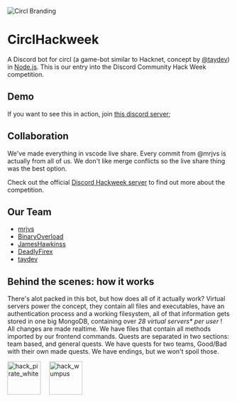 ![Circl Branding](https://raw.githubusercontent.com/mrjvs/circlhackweek/master/branding/banner.png)

# CirclHackweek 
A Discord bot for circl (a game-bot similar to Hacknet, concept by [@taydev](https://github.com/taydev/circl)) in [Node.js](https://nodejs.org/en/). This is our entry into the Discord Community Hack Week competition.

## Demo
If you want to see this in action, join [this discord server](https://discord.gg/tA6Tq9v);

## Collaboration
We've made everything in vscode live share. Every commit from @mrjvs is actually from all of us. We don't like merge conflicts so the live share thing was the best option.

Check out the official [Discord Hackweek server](https://discord.gg/hackweek) to find out more about the competition.

## Our Team
 - [mrjvs](https://github.com/mrjvs)
 - [BinaryOverload](https://github.com/BinaryOverload)
 - [JamesHawkinss](https://github.com/JamesHawkinss)
 - [DeadlyFirex](https://github.com/DeadlyFirex)
 - [taydev](https://github.com/taydev)

## Behind the scenes: how it works
There's alot packed in this bot, but how does all of it actually work? Virtual servers power the concept, they contain all files and executables, have an authentication process and a working filesystem, all of that information gets stored in one big MongoDB, containing over _28 virtual servers* per user_ ! All changes are made realtime.
We have files that contain all methods imported by our frontend commands. Quests are separated in two sections: team based, and general quests. We have quests for two teams, Good/Bad with their own made quests. We have endings, but we won't spoil those. 



<img width="75" alt="hack_pirate_white" src="https://user-images.githubusercontent.com/40138757/60046101-6c832f00-96be-11e9-9306-4ee307fde1b2.png"> <img width="15"><img width="75" alt="hack_wumpus" src="https://user-images.githubusercontent.com/40138757/60046017-3940a000-96be-11e9-9031-3fbf186a7130.png">
